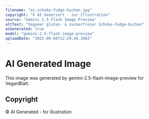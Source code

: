 ```yaml
---
filename: "ai-schoko-fudge-kuchen.jpg"
copyright: "© AI Generiert - zur Illustration"
source: "Gemini 2.5 Flash Image Preview"
altText: "Veganer gluten- & zuckerfreier Schoko-Fudge-Kuchen"
aiGenerated: true
model: "gemini-2.5-flash-image-preview"
uploadDate: "2025-09-04T12:29:49.308Z"
---
```


# AI Generated Image

This image was generated by gemini-2.5-flash-image-preview for VeganBlatt.

## Copyright
© AI Generated - for illustration

